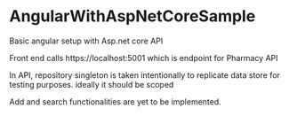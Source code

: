 # AngularWithAspNetCoreSample
Basic angular setup with Asp.net core API


Front end calls https://localhost:5001 which is endpoint for Pharmacy API

In API, repository singleton is taken intentionally to replicate data store for testing purposes. ideally it should be scoped

Add and search functionalities are yet to be implemented. 
